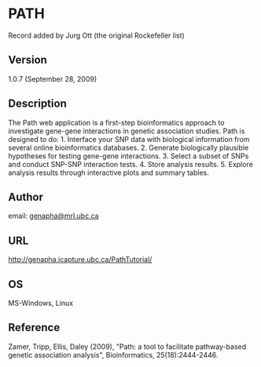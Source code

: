 # PATH
Record added by Jurg Ott (the original Rockefeller list)

## Version
1.0.7 (September 28, 2009)

## Description
The Path web application is a first-step bioinformatics approach to investigate gene-gene interactions in genetic association studies. Path is designed to do: 1\. Interface your SNP data with biological information from several online bioinformatics databases. 2. Generate biologically plausible hypotheses for testing gene-gene interactions. 3\. Select a subset of SNPs and conduct SNP-SNP interaction tests. 4\. Store analysis results. 5\. Explore analysis results through interactive plots and summary tables.

## Author
email: genapha@mrl.ubc.ca

## URL
http://genapha.icapture.ubc.ca/PathTutorial/

## OS
MS-Windows, Linux

## Reference
Zamer, Tripp, Ellis, Daley (2009), "Path: a tool to facilitate pathway-based genetic association analysis", Bioinformatics, 25(18):2444-2446.